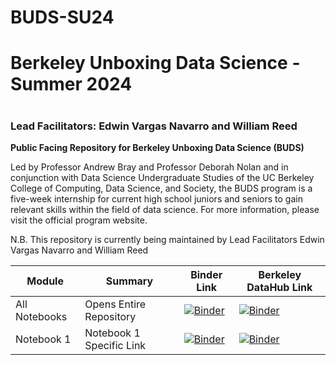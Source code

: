 # BUDS-SU24
# Berkeley Unboxing Data Science - Summer 2024
# 
## 
### Lead Facilitators: Edwin Vargas Navarro and William Reed

**Public Facing Repository for Berkeley Unboxing Data Science (BUDS)**

Led by Professor Andrew Bray and Professor Deborah Nolan and in conjunction with Data Science Undergraduate Studies of the UC Berkeley College of Computing, Data Science, and Society, the BUDS program is a five-week internship for current high school juniors and seniors to gain relevant skills within the field of data science. For more information, please visit the official program website.

N.B. This repository is currently being maintained by Lead Facilitators Edwin Vargas Navarro and William Reed

| Module        | Summary                                       | Binder Link          |Berkeley DataHub Link           |
|---------------|-----------------------------------------------|----------------------|--------------------------------|
| All Notebooks   | Opens Entire Repository    | [![Binder](https://mybinder.org/badge.svg)]() | [![Binder](https://img.shields.io/badge/Launch-HighSchool%20Datahub-blue.svg)]([[http://highschool.datahub.berkeley.edu/user-redirect/interact?account=ds-modules&repo=BUDS-SU23&branch=main](https://highschool.datahub.berkeley.edu/hub/user-redirect/git-pull?repo=https%3A%2F%2Fgithub.com%2Fds-modules%2FBUDS-SU23&urlpath=tree%2FBUDS-SU23%2F&branch=main)]) |
| Notebook 1   | Notebook 1 Specific Link               |  [![Binder](https://mybinder.org/badge.svg)]()  | [![Binder](https://img.shields.io/badge/Launch-UCB%20Datahub-blue.svg)]()|
